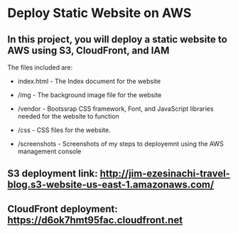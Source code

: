 # Deploy Static Website on AWS

## In this project, you will deploy a static website to AWS using S3, CloudFront, and IAM

The files included are:

* index.html - The Index document for the website

* /img - The background image file for the website

* /vendor - Bootssrap CSS framework, Font, and JavaScript libraries needed for the website to function

* /css - CSS files for the website.

* /screenshots - Screenshots of my steps to deployemnt using the AWS management console

## S3 deployment link: <http://jim-ezesinachi-travel-blog.s3-website-us-east-1.amazonaws.com/>

## CloudFront deployment: <https://d6ok7hmt95fac.cloudfront.net>
